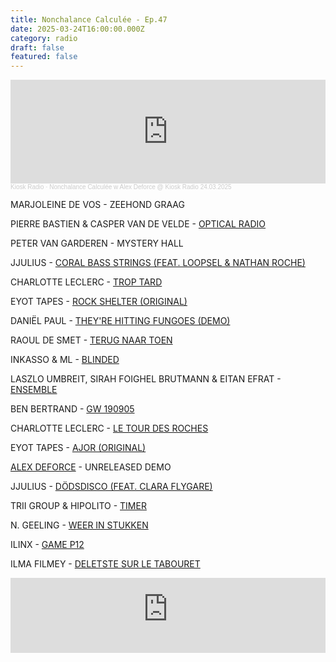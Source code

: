 ```yaml
---
title: Nonchalance Calculée - Ep.47
date: 2025-03-24T16:00:00.000Z
category: radio
draft: false
featured: false
---
```

<iframe width="100%" height="166" scrolling="no" frameborder="no" allow="autoplay" src="https://w.soundcloud.com/player/?url=https%3A//api.soundcloud.com/tracks/2063658356&color=%23ff5500&auto_play=false&hide_related=false&show_comments=true&show_user=true&show_reposts=false&show_teaser=true"></iframe><div style="font-size: 10px; color: #cccccc;line-break: anywhere;word-break: normal;overflow: hidden;white-space: nowrap;text-overflow: ellipsis; font-family: Interstate,Lucida Grande,Lucida Sans Unicode,Lucida Sans,Garuda,Verdana,Tahoma,sans-serif;font-weight: 100;"><a href="https://soundcloud.com/kioskradio" title="Kiosk Radio" target="_blank" style="color: #cccccc; text-decoration: none;">Kiosk Radio</a> · <a href="https://soundcloud.com/kioskradio/nonchalance-calculee-w-alex-deforce-kiosk-radio-24032025" title="Nonchalance Calculée w Alex Deforce @ Kiosk Radio 24.03.2025" target="_blank" style="color: #cccccc; text-decoration: none;">Nonchalance Calculée w Alex Deforce @ Kiosk Radio 24.03.2025</a></div>

MARJOLEINE DE VOS - ZEEHOND GRAAG  

PIERRE BASTIEN & CASPER VAN DE VELDE - [OPTICAL RADIO](https://blickwinkel.bandcamp.com/album/on-a-tuesday-and-a-wednesday)  

PETER VAN GARDEREN - MYSTERY HALL

JJULIUS - [CORAL BASS STRINGS (FEAT. LOOPSEL & NATHAN ROCHE)](https://mammasmysteriskajukebox.bandcamp.com/track/coral-bass-strings-feat-nathan-roche-loopsel)  

CHARLOTTE LECLERC - [TROP TARD](https://delodiolabel.bandcamp.com/track/trop-tard)

EYOT TAPES - [ROCK SHELTER (ORIGINAL)](https://muscut.bandcamp.com/track/rock-shelter)  

DANIËL PAUL - [THEY'RE HITTING FUNGOES (DEMO)](https://mostlyinterrupted.bandcamp.com/album/waterschade-compilatie)

RAOUL DE SMET - [TERUG NAAR TOEN](https://rdsr.bandcamp.com/track/terug-naar-toen)  

INKASSO & ML - [BLINDED](https://stroomtv.bandcamp.com/track/blinded)  

LASZLO UMBREIT, SIRAH FOIGHEL BRUTMANN & EITAN EFRAT - [ENSEMBLE](https://futuraresistenza.bandcamp.com/track/ensemble)  

BEN BERTRAND - [GW 190905](https://stroomtv.bandcamp.com/track/gw-190905)  

CHARLOTTE LECLERC - [LE TOUR DES ROCHES](https://delodiolabel.bandcamp.com/track/le-tour-des-roches)

EYOT TAPES - [AJOR (ORIGINAL)](https://muscut.bandcamp.com/track/ajor)  

[ALEX DEFORCE](http://instagram.com/alexdeforce) - UNRELEASED DEMO

JJULIUS - [DÖDSDISCO (FEAT. CLARA FLYGARE)](https://mammasmysteriskajukebox.bandcamp.com/track/d-dsdisco-feat-clara-flygare)  

TRII GROUP & HIPOLITO - [TIMER](https://trimusic2.bandcamp.com/album/circuli-timer)  

N. GEELING - [WEER IN STUKKEN](https://ngeeling.bandcamp.com/track/weer-in-stukken)  

ILINX - [GAME P12](https://futuraresistenza.bandcamp.com/track/game-p12)  

ILMA FILMEY - [DELETSTE SUR LE TABOURET](https://mostlyinterrupted.bandcamp.com/track/ilma-filmey-deletste-sur-le-tabouret)

<iframe width="100%" height="120" src="https://player-widget.mixcloud.com/widget/iframe/?hide_cover=1&light=1&feed=%2FKioskRadio%2Fnonchalance-calcul%25C3%25A9e-w-alex-deforce%2F" frameborder="0" ></iframe>
